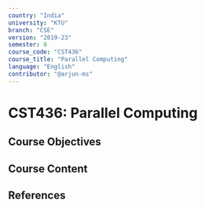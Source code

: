 ```yaml
---
country: "India"
university: "KTU"
branch: "CSE"
version: "2019-23"
semester: 8
course_code: "CST436"
course_title: "Parallel Computing"
language: "English"
contributor: "@arjun-ms"
---
```


# CST436: Parallel Computing

## Course Objectives
<!-- Add your objectives here -->

## Course Content
<!-- Add your syllabus content here -->

## References
<!-- Add reference books here -->

